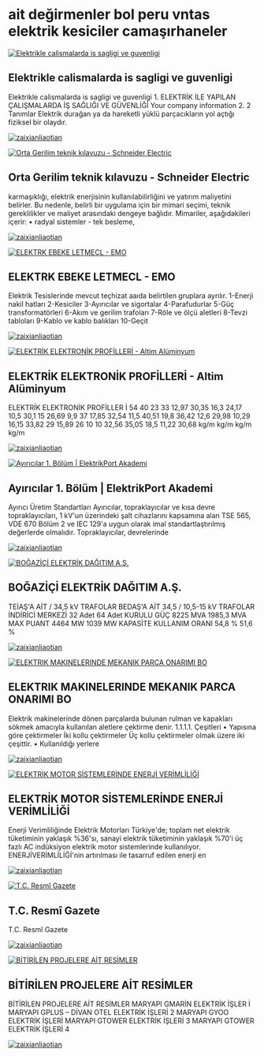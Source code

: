# ait değirmenler bol peru vntas elektrik kesiciler camaşırhaneler
<a href="https://mnn.zoosnet.net/LR/Chatpre.aspx?id=MNN94995150&p=https://topgrinding.com/" target="_blank">![Elektrikle calismalarda is sagligi ve guvenligi](https://github.com/technlg/images/blob/main/23.jpg)</a>
## Elektrikle calismalarda is sagligi ve guvenligi
Elektrikle calismalarda is sagligi ve guvenligi 1. ELEKTRİK İLE YAPILAN ÇALIŞMALARDA İŞ SAĞLIĞI VE GÜVENLİĞİ Your company information 2. 2 Tanımlar Elektrik durağan ya da hareketli yüklü parçacıkların yol açtığı fiziksel bir olaydır.
<a href="https://mnn.zoosnet.net/LR/Chatpre.aspx?id=MNN94995150&p=https://topgrinding.com/" target="_blank"><img src="https://github.com/technlg/images/raw/main/chat11.jpg" alt="zaixianliaotian"/></a><a href="//whatsapp.shibangsoft.com/WhatsApp.php" ><img src="https://github.com/technlg/images/raw/main/chat11.png" alt=""></a>
<a href="https://mnn.zoosnet.net/LR/Chatpre.aspx?id=MNN94995150&p=https://topgrinding.com/" target="_blank">![Orta Gerilim teknik kılavuzu - Schneider Electric](https://github.com/technlg/images/blob/main/10.jpg)</a>
## Orta Gerilim teknik kılavuzu - Schneider Electric
karmaşıklığı, elektrik enerjisinin kullanılabilirliğini ve yatırım maliyetini belirler. Bu nedenle, belirli bir uygulama için bir mimari seçimi, teknik gereklilikler ve maliyet arasındaki dengeye bağlıdır. Mimariler, aşağıdakileri içerir: • radyal sistemler - tek besleme,
<a href="https://mnn.zoosnet.net/LR/Chatpre.aspx?id=MNN94995150&p=https://topgrinding.com/" target="_blank"><img src="https://github.com/technlg/images/raw/main/chat11.jpg" alt="zaixianliaotian"/></a><a href="//whatsapp.shibangsoft.com/WhatsApp.php" ><img src="https://github.com/technlg/images/raw/main/chat11.png" alt=""></a>
<a href="https://mnn.zoosnet.net/LR/Chatpre.aspx?id=MNN94995150&p=https://topgrinding.com/" target="_blank">![ELEKTRK EBEKE LETMECL - EMO](https://github.com/technlg/images/blob/main/5.jpg)</a>
## ELEKTRK EBEKE LETMECL - EMO
Elektrik Tesislerinde mevcut teçhizat aaıda belirtilen gruplara ayrılır. 1-Enerji nakil hatları 2-Kesiciler 3-Ayırıcılar ve sigortalar 4-Parafudurlar 5-Güç transformatörleri 6-Akım ve gerilim trafoları 7-Röle ve ölçü aletleri 8-Tevzi tabloları 9-Kablo ve kablo balıkları 10-Geçit
<a href="https://mnn.zoosnet.net/LR/Chatpre.aspx?id=MNN94995150&p=https://topgrinding.com/" target="_blank"><img src="https://github.com/technlg/images/raw/main/chat11.jpg" alt="zaixianliaotian"/></a><a href="//whatsapp.shibangsoft.com/WhatsApp.php" ><img src="https://github.com/technlg/images/raw/main/chat11.png" alt=""></a>
<a href="https://mnn.zoosnet.net/LR/Chatpre.aspx?id=MNN94995150&p=https://topgrinding.com/" target="_blank">![ELEKTRİK ELEKTRONİK PROFİLLERİ - Altim Alüminyum](https://github.com/technlg/images/blob/main/64.jpg)</a>
## ELEKTRİK ELEKTRONİK PROFİLLERİ - Altim Alüminyum
ELEKTRİK ELEKTRONİK PROFİLLER İ 54 40 23 33 12,97 30,35 16,3 24,17 10,5 30,1 15 26,69 9,9 37 17,85 32,54 11,5 40,51 19,8 36,42 12,6 29,98 10,29 16,15 33,82 29 15,89 26 10 10 32,56 35,05 18,5 11,22 30,68 kg/m kg/m kg/m kg/m 
<a href="https://mnn.zoosnet.net/LR/Chatpre.aspx?id=MNN94995150&p=https://topgrinding.com/" target="_blank"><img src="https://github.com/technlg/images/raw/main/chat11.jpg" alt="zaixianliaotian"/></a><a href="//whatsapp.shibangsoft.com/WhatsApp.php" ><img src="https://github.com/technlg/images/raw/main/chat11.png" alt=""></a>
<a href="https://mnn.zoosnet.net/LR/Chatpre.aspx?id=MNN94995150&p=https://topgrinding.com/" target="_blank">![Ayırıcılar 1. Bölüm | ElektrikPort Akademi](https://github.com/technlg/images/blob/main/2.jpg)</a>
## Ayırıcılar 1. Bölüm | ElektrikPort Akademi
Ayırıcı Üretim Standartları Ayırıcılar, topraklayıcılar ve kısa devre topraklayıcıları, 1 kV'un üzerindeki şalt cihazlarını kapsamına alan TSE 565, VDE 670 Bölüm 2 ve IEC 129'a uygun olarak imal standartlaştırılmış değerlerde olmalıdır. Topraklayıcılar, devrelerinde 
<a href="https://mnn.zoosnet.net/LR/Chatpre.aspx?id=MNN94995150&p=https://topgrinding.com/" target="_blank"><img src="https://github.com/technlg/images/raw/main/chat11.jpg" alt="zaixianliaotian"/></a><a href="//whatsapp.shibangsoft.com/WhatsApp.php" ><img src="https://github.com/technlg/images/raw/main/chat11.png" alt=""></a>
<a href="https://mnn.zoosnet.net/LR/Chatpre.aspx?id=MNN94995150&p=https://topgrinding.com/" target="_blank">![BOĞAZİÇİ ELEKTRİK DAĞITIM A.Ş.](https://github.com/technlg/images/blob/main/27.jpg)</a>
## BOĞAZİÇİ ELEKTRİK DAĞITIM A.Ş.
TEİAŞ'A AİT / 34,5 kV TRAFOLAR BEDAŞ'A AİT 34,5 / 10,5-15 kV TRAFOLAR İNDİRİCİ MERKEZİ 32 Adet 64 Adet KURULU GÜÇ 8225 MVA 1985,3 MVA MAX PUANT 4464 MW 1039 MW KAPASİTE KULLANIM ORANI 54,8 % 51,6 %
<a href="https://mnn.zoosnet.net/LR/Chatpre.aspx?id=MNN94995150&p=https://topgrinding.com/" target="_blank"><img src="https://github.com/technlg/images/raw/main/chat11.jpg" alt="zaixianliaotian"/></a><a href="//whatsapp.shibangsoft.com/WhatsApp.php" ><img src="https://github.com/technlg/images/raw/main/chat11.png" alt=""></a>
<a href="https://mnn.zoosnet.net/LR/Chatpre.aspx?id=MNN94995150&p=https://topgrinding.com/" target="_blank">![ELEKTRIK MAKINELERINDE MEKANIK PARCA ONARIMI BO](https://github.com/technlg/images/blob/main/21.jpg)</a>
## ELEKTRIK MAKINELERINDE MEKANIK PARCA ONARIMI BO
Elektrik makinelerinde dönen parçalarda bulunan rulman ve kapakları sökmek amacıyla kullanılan aletlere çektirme denir. 1.1.1.1. Çeşitleri • Yapısına göre çektirmeler İki kollu çektirmeler Üç kollu çektirmeler olmak üzere iki çeşittir. • Kullanıldığı yerlere
<a href="https://mnn.zoosnet.net/LR/Chatpre.aspx?id=MNN94995150&p=https://topgrinding.com/" target="_blank"><img src="https://github.com/technlg/images/raw/main/chat11.jpg" alt="zaixianliaotian"/></a><a href="//whatsapp.shibangsoft.com/WhatsApp.php" ><img src="https://github.com/technlg/images/raw/main/chat11.png" alt=""></a>
<a href="https://mnn.zoosnet.net/LR/Chatpre.aspx?id=MNN94995150&p=https://topgrinding.com/" target="_blank">![ELEKTRİK MOTOR SİSTEMLERİNDE ENERJİ VERİMLİLİĞİ](https://github.com/technlg/images/blob/main/21.jpg)</a>
## ELEKTRİK MOTOR SİSTEMLERİNDE ENERJİ VERİMLİLİĞİ
Enerji Verimliliğinde Elektrik Motorları Türkiye'de; toplam net elektrik tüketiminin yaklaşık %36'sı, sanayi elektrik tüketiminin yaklaşık %70'i üç fazlı AC indüksiyon elektrik motor sistemlerinde kullanılıyor. ENERJİVERİMLİLİĞİ'nin artırılması ile tasarruf edilen enerji en
<a href="https://mnn.zoosnet.net/LR/Chatpre.aspx?id=MNN94995150&p=https://topgrinding.com/" target="_blank"><img src="https://github.com/technlg/images/raw/main/chat11.jpg" alt="zaixianliaotian"/></a><a href="//whatsapp.shibangsoft.com/WhatsApp.php" ><img src="https://github.com/technlg/images/raw/main/chat11.png" alt=""></a>
<a href="https://mnn.zoosnet.net/LR/Chatpre.aspx?id=MNN94995150&p=https://topgrinding.com/" target="_blank">![T.C. Resmî Gazete](https://github.com/technlg/images/blob/main/11.jpg)</a>
## T.C. Resmî Gazete
T.C. Resmî Gazete
<a href="https://mnn.zoosnet.net/LR/Chatpre.aspx?id=MNN94995150&p=https://topgrinding.com/" target="_blank"><img src="https://github.com/technlg/images/raw/main/chat11.jpg" alt="zaixianliaotian"/></a><a href="//whatsapp.shibangsoft.com/WhatsApp.php" ><img src="https://github.com/technlg/images/raw/main/chat11.png" alt=""></a>
<a href="https://mnn.zoosnet.net/LR/Chatpre.aspx?id=MNN94995150&p=https://topgrinding.com/" target="_blank">![BİTİRİLEN PROJELERE AİT RESİMLER](https://github.com/technlg/images/blob/main/43.jpg)</a>
## BİTİRİLEN PROJELERE AİT RESİMLER
BİTİRİLEN PROJELERE AİT RESİMLER MARYAPI GMARİN ELEKTRİK İŞLER İ MARYAPI GPLUS – DİVAN OTEL ELEKTRİK İŞLERİ 2 MARYAPI GYOO ELEKTRİK İŞLERİ MARYAPI GTOWER ELEKTRİK İŞLERİ 3 MARYAPI GTOWER ELEKTRİK İŞLERİ 4 
<a href="https://mnn.zoosnet.net/LR/Chatpre.aspx?id=MNN94995150&p=https://topgrinding.com/" target="_blank"><img src="https://github.com/technlg/images/raw/main/chat11.jpg" alt="zaixianliaotian"/></a><a href="//whatsapp.shibangsoft.com/WhatsApp.php" ><img src="https://github.com/technlg/images/raw/main/chat11.png" alt=""></a>
